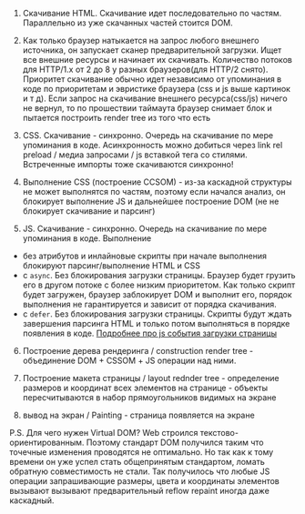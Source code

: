 1. Скачивание HTML. Скачивание идет последовательно по частям. Параллельно из уже скачанных частей стоится DOM.  

2. Как только браузер натыкается на запрос любого внешнего источника, он запускает сканер предварительной загрузки. Ищет все внешние ресурсы и начинает их скачивать. Количество потоков для HTTP/1.х от 2 до 8 у разных браузеров(для HTTP/2 снято). Приоритет скачивание обычно идет независимо от упоминания в коде по приоритетам и эвристике браузера (css и js выше картинок и т д). Если запрос на скачивание внешнего ресурса(css/js) ничего не вернул, то по прошествии таймаута браузер снимает блок и пытается построить render tree из того что есть

3. CSS. Скачивание - синхронно. Очередь на скачивание по мере упоминания в коде. Асинхронность можно добиться через link rel preload / медиа запросами / js вставкой тега со стилями. Встреченные импорты тоже скачиваются синхронно! 

4. Выполнение CSS (построение CCSOM) - из-за каскадной структуры не может выполнятся по частям, поэтому если начался анализ, он блокирует выполнение JS и дальнейшее построение DOM (не не блокирует скачивание и парсинг)

5. JS. Скачивание - синхронно. Очередь на скачивание по мере упоминания в коде. Выполнение 
- без атрибутов и инлайновые скрипты при начале выполнения блокируют парсинг/выполнение HTML и CSS
- с `async`. Без блокирования загрузки страницы. Браузер будет грузить его в другом потоке с более низким приоритетом. Как только скрипт будет загружен, браузер заблокирует DOM и выполнит его, порядок выполнения не гарантируется и зависит от порядка скачивания. 
- с `defer`. Без блокирования загрузки страницы. Скрипты будут ждать завершения парсинга HTML и только потом выполняться в порядке появления в коде.
[Подробнее про js события загрузки страницы](События%20загрузки%20страницы%20по%20порядку.md)

6. Построение дерева рендеринга / construction render tree - объединение DOM + CSSОМ + JS операции над ними.

7. Построение макета страницы / layout rednder tree - определение размеров и координат всех элементов на странице - объекты пересчитываются в набор прямоугольников видимых на экране

8. вывод на экран / Painting - страница появляется на экране

P.S. Для чего нужен Virtual DOM?
Web строился текстово-ориентированным. Поэтому стандарт DOM получился таким что точечные изменения проводятся не оптимально. Но так как к тому времени он уже успел стать общепринятым стандартом, ломать обратную совместимость не стали. Так получилось что любые JS операции запрашивающие размеры, цвета и координаты элементов вызывают вызывают предварительный reflow repaint иногда даже каскадный. 


